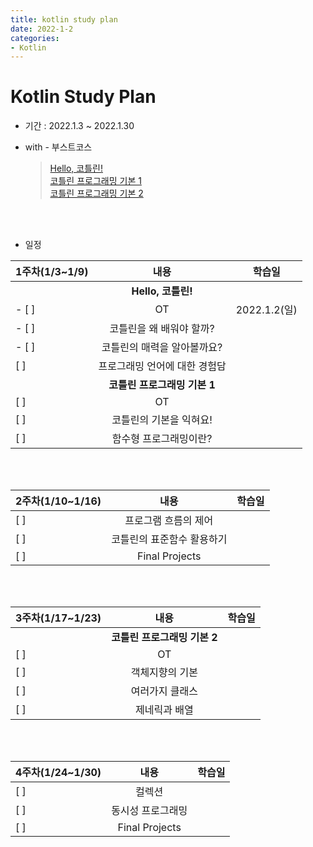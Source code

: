 ```yaml
---
title: kotlin study plan
date: 2022-1-2
categories:
- Kotlin
---
```


# Kotlin Study Plan  
- 기간 : 2022.1.3 ~ 2022.1.30  

- with - 부스트코스
  > [Hello, 코틀린!](https://www.boostcourse.org/mo001)  
  > [코틀린 프로그래밍 기본 1](https://www.boostcourse.org/mo132)  
  > [코틀린 프로그래밍 기본 2](https://www.boostcourse.org/mo234)  

<br>
<br>

- 일정  


|1주차(1/3~1/9)|내용|학습일|
|---|:---:|:-----------:|
||**Hello, 코틀린!**||
|- [ ] |OT|2022.1.2(일)|
|- [ ] |코틀린을 왜 배워야 할까?||
|- [ ] |코틀린의 매력을 알아볼까요?||
| [ ] |프로그래밍 언어에 대한 경험담||
||**코틀린 프로그래밍 기본 1**||
| [ ] |OT||
| [ ] |코틀린의 기본을 익혀요!||
| [ ] |함수형 프로그래밍이란?||  

<br>  
<br>  
  
|2주차(1/10~1/16)|내용|학습일|
|---|:---:|:-----------:|
| [ ] |프로그램 흐름의 제어||
| [ ] |코틀린의 표준함수 활용하기||
| [ ] |Final Projects||

<br>  
<br>  

|3주차(1/17~1/23)|내용|학습일|
|---|:---:|:---:|
||**코틀린 프로그래밍 기본 2**||
| [ ] |OT||
| [ ] |객체지향의 기본||
| [ ] |여러가지 클래스||
| [ ] |제네릭과 배열||

<br>
<br>  

|4주차(1/24~1/30)|내용|학습일|
|---|:---:|:---:|
| [ ] |컬렉션||
| [ ] |동시성 프로그래밍||
| [ ] |Final Projects||